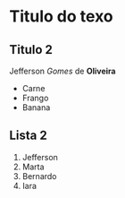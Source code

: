 # Titulo do texo
## Titulo 2
Jefferson *Gomes* de **Oliveira** 

- Carne
- Frango
- Banana

## Lista 2

1. Jefferson
2. Marta
3. Bernardo
3. Iara

